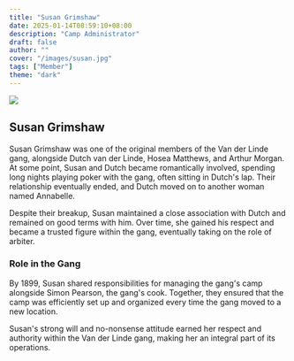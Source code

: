 ```yaml
---
title: "Susan Grimshaw"
date: 2025-01-14T08:59:10+08:00
description: "Camp Administrator"
draft: false
author: ""
cover: "/images/susan.jpg"
tags: ["Member"]
theme: "dark"
---
```


![](/images/susan.jpg)

## Susan Grimshaw  

Susan Grimshaw was one of the original members of the Van der Linde gang, alongside Dutch van der Linde, Hosea Matthews, and Arthur Morgan. At some point, Susan and Dutch became romantically involved, spending long nights playing poker with the gang, often sitting in Dutch's lap. Their relationship eventually ended, and Dutch moved on to another woman named Annabelle.  

Despite their breakup, Susan maintained a close association with Dutch and remained on good terms with him. Over time, she gained his respect and became a trusted figure within the gang, eventually taking on the role of arbiter.  

### Role in the Gang  

By 1899, Susan shared responsibilities for managing the gang's camp alongside Simon Pearson, the gang's cook. Together, they ensured that the camp was efficiently set up and organized every time the gang moved to a new location.  

Susan's strong will and no-nonsense attitude earned her respect and authority within the Van der Linde gang, making her an integral part of its operations.